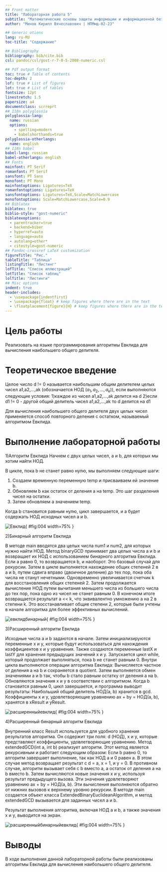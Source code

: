 ```yaml
---
## Front matter
title: "Лабораторная работа 5"
subtitle: "Математические основы защиты информации и информационной безопасности"
author: "Минов Кирилл Вячеславович | НПМмд-02-23"

## Generic otions
lang: ru-RU
toc-title: "Содержание"

## Bibliography
bibliography: bib/cite.bib
csl: pandoc/csl/gost-r-7-0-5-2008-numeric.csl

## Pdf output format
toc: true # Table of contents
toc-depth: 2
lof: true # List of figures
lot: true # List of tables
fontsize: 12pt
linestretch: 1.5
papersize: a4
documentclass: scrreprt
## I18n polyglossia
polyglossia-lang:
  name: russian
  options:
	- spelling=modern
	- babelshorthands=true
polyglossia-otherlangs:
  name: english
## I18n babel
babel-lang: russian
babel-otherlangs: english
## Fonts
mainfont: PT Serif
romanfont: PT Serif
sansfont: PT Sans
monofont: PT Mono
mainfontoptions: Ligatures=TeX
romanfontoptions: Ligatures=TeX
sansfontoptions: Ligatures=TeX,Scale=MatchLowercase
monofontoptions: Scale=MatchLowercase,Scale=0.9
## Biblatex
biblatex: true
biblio-style: "gost-numeric"
biblatexoptions:
  - parentracker=true
  - backend=biber
  - hyperref=auto
  - language=auto
  - autolang=other*
  - citestyle=gost-numeric
## Pandoc-crossref LaTeX customization
figureTitle: "Рис."
tableTitle: "Таблица"
listingTitle: "Листинг"
lofTitle: "Список иллюстраций"
lotTitle: "Список таблиц"
lolTitle: "Листинги"
## Misc options
indent: true
header-includes:
  - \usepackage{indentfirst}
  - \usepackage{float} # keep figures where there are in the text
  - \floatplacement{figure}{H} # keep figures where there are in the text
---
```


# Цель работы

Реализовать на языке программирования алгоритмы Евклида для вычисления наибольшего общего делителя.

# Теоретическое введение

Целое число d != 0 называется наибольшим общим делителем целых чисел a1,a2,...,ak (обозначается НОД $(a_1, a_2, ..., a_k)$), если выполняются следующие условия:
1)каждое из чисел a1,a2,...,ak делится на d
2)если d1 != 0 - другой общий делитель чисел a1,a2,...,ak то d делится на d1

Для вычисления наибольшего общего делителя двух целых чисел применяется способ повторного деления с остатком, называемый алгоритмом Евклида.

# Выполнение лабораторной работы

1)Алгоритм Евклида
Начнем с двух целых чисел, a и b, для которых мы хотим найти НОД.

В цикле, пока b не станет равно нулю, мы выполняем следующие шаги:

1. Создаем временную переменную temp и присваиваем ей значение b.
2. Обновляем b как остаток от деления a на temp. Это шаг разделения чисел на остатки.
3. Затем обновляем a значением temp.

Когда b становится равным нулю, цикл завершается, и a будет содержать НОД исходных чисел a и b.

![Евклид](images/Евклид.PNG){ #fig:004 width=75% }

2)Бинарный алгоритм Евклида

В методе main вводятся два целых числа num1 и num2, для которых нужно найти НОД.
Метод binaryGCD принимает два целых числа a и b и возвращает их НОД с использованием бинарного алгоритма Евклида.
Если a равно 0, то возвращается b, и наоборот. Это базовый случай для рекурсии.
Затем в цикле выполняется нахождение общих степеней 2 в a и b, путем сдвига вправо (двоичное деление) до тех пор, пока оба числа не станут нечетными.
Одновременно увеличивается счетчик k для восстановления общих степеней 2.
Затем продолжается вычисление НОД путем вычитания меньшего числа из большего числа до тех пор, пока одно из чисел не станет равным 0.
В конечном итоге возвращается результат a << k, что эквивалентно умножению a на 2 в степени k. Это восстанавливает общие степени 2, которые были учтены в начале алгоритма для более эффективных вычислений.

![евклидбинарный](images/евклидбинарный.PNG){ #fig:004 width=75% }

3)Расширенный алгоритм Евклида

Исходные числа a и b задаются в начале.
Затем инициализируются переменные x и y, которые будут использоваться для нахождения коэффициентов x и y уравнения. Также создаются переменные lastX и lastY для хранения предыдущих значений x и y.
Запускается цикл while, который продолжает выполняться, пока b не станет равным 0. Внутри цикла выполняются операции алгоритма Евклида:
Вычисляется частное от деления a на b и сохраняется в quotient.
Затем выполняется обмен значениями a и b так, чтобы b стало равным остатку от деления a на b.
Обновляются значения x и y в соответствии с алгоритмом.
Когда b становится равным 0, цикл завершается, и программа выводит результаты:
Наибольший общий делитель НОД(a, b) хранится в gcd.
Коэффициенты x и y, удовлетворяющие уравнению ax + by = НОД(a, b), хранятся в xResult и yResult.

![расширенныйевклид](images/расширенныйевклид.PNG){ #fig:004 width=75% }

4)Расширенный бинарный алгоритм Евклида

Внутренний класс Result используется для удобного хранения результатов алгоритма. Он содержит три поля: d (НОД), x и y, которые представляют коэффициенты, удовлетворяющие уравнению.
Метод extendedGCD(int a, int b) реализует алгоритм. Этот метод является рекурсивным и работает следующим образом:
Если b равно 0, то алгоритм завершает выполнение, так как НОД a и 0 равен a. В этом случае метод возвращает результат с d = a, x = 1, и y = 0.
В противном случае, алгоритм вызывает себя с b вместо a, а остаток от деления a на b вместо b.
Затем вычисляются новые значения x и y, используя результат предыдущего вызова. Эти значения удовлетворяют уравнению ax + by = НОД(a, b). 
Эти вычисления выполняются обратно от нижних вызовов к верхнему уровню рекурсии.
В методе main создается объект класса  ExtendedBinaryEuclideanAlgorithm, и метод extendedGCD вызывается для заданных чисел a и b.

Результат выполнения алгоритма, включая НОД a и b, а также значения x и y, выводится на экран.

![расширенныйбинарныйевклид](images/расширенныйбинарныйевклид.PNG){ #fig:004 width=75% }



# Выводы

В ходе выполнения данной лабораторной работы были реализованы алгоритмы Евклида для вычисления наибольшего общего делителя.


